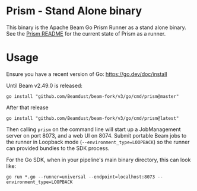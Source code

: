 <!--
    Licensed to the Apache Software Foundation (ASF) under one
    or more contributor license agreements.  See the NOTICE file
    distributed with this work for additional information
    regarding copyright ownership.  The ASF licenses this file
    to you under the Apache License, Version 2.0 (the
    "License"); you may not use this file except in compliance
    with the License.  You may obtain a copy of the License at

      http://www.apache.org/licenses/LICENSE-2.0

    Unless required by applicable law or agreed to in writing,
    software distributed under the License is distributed on an
    "AS IS" BASIS, WITHOUT WARRANTIES OR CONDITIONS OF ANY
    KIND, either express or implied.  See the License for the
    specific language governing permissions and limitations
    under the License.
-->

# Prism - Stand Alone binary

This binary is the Apache Beam Go Prism Runner as a stand alone binary.
See the [Prism README](https://github.com/apache/beam/tree/master/sdks/go/pkg/beam/runners/prism) for
the current state of Prism as a runner.

# Usage

Ensure you have a recent version of Go: https://go.dev/doc/install

Until Beam v2.49.0 is released:

`go install "github.com/Beamdust/beam-fork/v3/go/cmd/prism@master"`

After that release

`go install "github.com/Beamdust/beam-fork/v3/go/cmd/prism@latest"`

Then calling `prism` on the command line will start up a JobManagement server on port 8073, and a web UI on 8074. Submit portable Beam jobs to the runner in Loopback mode (`--environment_type=LOOPBACK`) so the runner can provided bundles to the SDK process.

For the Go SDK, when in your pipeline's main binary directory, this can look like:

```
go run *.go --runner=universal --endpoint=localhost:8073 --environment_type=LOOPBACK
```

